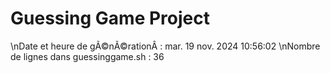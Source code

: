 # Guessing Game Project
\nDate et heure de gÃ©nÃ©rationÂ : mar. 19 nov. 2024 10:56:02
\nNombre de lignes dans guessinggame.sh : 36
